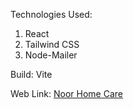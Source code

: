 Technologies Used:

1. React
2. Tailwind CSS
3. Node-Mailer

Build:
Vite

Web Link:
[Noor Home Care](https://www.noorhomecare.co.uk)
